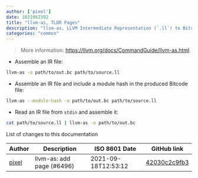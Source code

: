 ```yaml
---
author: ['pixel']
date: 1631962392
title: "llvm-as, TLDR Pages"
description: "llvm-as, LLVM Intermediate Representation (`.ll`) to Bitcode (`.bc`) assembler."
categories: "common"
---
```

> More information: <https://llvm.org/docs/CommandGuide/llvm-as.html>.

- Assemble an IR file:

```bash
llvm-as -o path/to/out.bc path/to/source.ll
```

- Assemble an IR file and include a module hash in the produced Bitcode file:

```bash
llvm-as --module-hash -o path/to/out.bc path/to/source.ll
```

- Read an IR file from `stdin` and assemble it:

```bash
cat path/to/source.ll | llvm-as -o path/to/out.bc
```
List of changes to this documentation


Author | Description | ISO 8601 Date | GitHub link
------|-----|-----|-----
[pixel](mailto:35269695+pixelcmtd@users.noreply.github.com) | llvm-as: add page (#6496) | 2021-09-18T12:53:12 | [42030c2c9fb3](https://github.com/tldr-pages/tldr/commit/42030c2c9fb35b97654cb42dceb68931e525de80)

